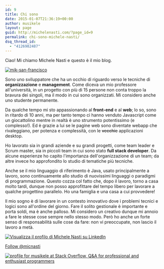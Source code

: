 ```yaml
---
id: 9
title: Chi sono
date: 2015-01-07T21:36:19+00:00
author: musikele
layout: page
guid: http://michelenasti.com/?page_id=9
permalink: chi-sono-michele-nasti/
dsq_thread_id:
  - "4126982487"
---
```

Ciao! Mi chiamo Michele Nasti e questo è il mio blog. 

[<img class="aligncenter wp-image-10 size-large" src="https://i1.wp.com/michelenasti.com/wp-content/uploads/2015/01/mik-san-francisco-1024x676.jpeg?fit=640%2C423" alt="mik-san-francisco" srcset="https://i0.wp.com/michelenasti.com/wp-content/uploads/2015/01/mik-san-francisco.jpeg?resize=1024%2C676 1024w, https://i0.wp.com/michelenasti.com/wp-content/uploads/2015/01/mik-san-francisco.jpeg?resize=300%2C198 300w" sizes="(max-width: 640px) 100vw, 640px" data-recalc-dims="1" />](https://i0.wp.com/michelenasti.com/wp-content/uploads/2015/01/mik-san-francisco.jpeg)

Sono uno sviluppatore che ha un occhio di riguardo verso le tecniche di **organizzazione** e **management**. Come diceva un mio professore all'università, in un progetto con più di 15 persone non conta troppo la bravura dei singoli, ma il modo in cui sono organizzati. Mi considero anche uno studente permanente.

Da qualche tempo mi sto appassionando al **front-end** e al **web**; lo so, sono in ritardo di 10 anni, ma per tanto tempo ci hanno venduto Javascript come un giocattolino mentre in realtà è uno strumento potentissimo (e complesso!). Ed è grazie a lui se le pagine web sono diventate webapp che rivaleggiano, per potenza e complessità, con le <del>vecchie</del> applicazioni desktop.

Ho lavorato sia in grandi aziende e su grandi progetti, come team leader e Scrum master, sia in piccoli team in cui sono stato **full stack developer**. Da alcune esperienze ho capito l'importanza dell'organizzazione di un team; da altre invece ho approfondito lo studio di tematiche più tecniche.

Anche se il mio linguaggio di riferimento è Java, usato principalmente a lavoro, sono continuamente allo studio di nuovissimi linguaggi o paradigmi di programmazione. Questo cozza col fatto che, dopo il lavoro, torno a casa molto tardi, dunque non posso approfittare del tempo libero per lavorare a qualche progettino parallelo. Ho una famiglia e una casa a cui provvedere!

Il mio sogno è di lavorare in un contesto innovativo dove i problemi tecnici e logici sono all'ordine del giorno. Fare il solito gestionale è importante e porta soldi, ma è anche palloso. Mi considero un creativo dunque mi annoio a fare le stesse cose sempre nello stesso modo. Però ho anche un forte senso di responsabilità sulle cose da fare: non vi preoccupate, non lascio il lavoro a metà.

[<img src="https://i0.wp.com/static.licdn.com/scds/common/u/img/webpromo/btn_viewmy_160x33_it_IT.png?resize=160%2C33&#038;ssl=1" alt="Visualizza il profilo di Michele Nasti su LinkedIn" border="0" data-recalc-dims="1" />](http://it.linkedin.com/in/michelenasti)
  
<a class="twitter-follow-button" href="https://twitter.com/micnasti" data-show-count="false" data-size="large">Follow @micnasti</a>





[<img title="profile for musikele at Stack Overflow, Q&A for professional and enthusiast programmers" src="https://i0.wp.com/stackoverflow.com/users/flair/1020090.png?resize=208%2C58" alt="profile for musikele at Stack Overflow, Q&A for professional and enthusiast programmers" data-recalc-dims="1" />](http://stackoverflow.com/users/1020090/musikele) 

<div class="buzz" style="position: relative; padding-bottom: 90%; padding-top: 70px; height: 0; overflow: hidden;">
</div>